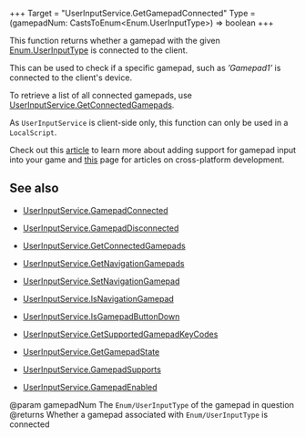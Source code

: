 +++
Target = "UserInputService.GetGamepadConnected"
Type = (gamepadNum: CastsToEnum<Enum.UserInputType>) => boolean
+++

This function returns whether a gamepad with the given [Enum.UserInputType](https://developer.roblox.com/search#stq=UserInputType)  is connected to the client.This can be used to check if a specific gamepad, such as *’Gamepad1’* is connected to the client's device.To retrieve a list of all connected gamepads, use [UserInputService.GetConnectedGamepads](https://developer.roblox.com/api-reference/function/UserInputService/GetConnectedGamepads).As `UserInputService` is client-side only, this function can only be used in a `LocalScript`.Check out this [article][2] to learn more about adding support for gamepad input into your game and [this][1] page for articles on cross-platform development.## See also - [UserInputService.GamepadConnected](https://developer.roblox.com/api-reference/event/UserInputService/GamepadConnected) - [UserInputService.GamepadDisconnected](https://developer.roblox.com/api-reference/event/UserInputService/GamepadDisconnected) - [UserInputService.GetConnectedGamepads](https://developer.roblox.com/api-reference/function/UserInputService/GetConnectedGamepads) - [UserInputService.GetNavigationGamepads](https://developer.roblox.com/api-reference/function/UserInputService/GetNavigationGamepads) - [UserInputService.SetNavigationGamepad](https://developer.roblox.com/api-reference/function/UserInputService/SetNavigationGamepad) - [UserInputService.IsNavigationGamepad](https://developer.roblox.com/api-reference/function/UserInputService/IsNavigationGamepad) - [UserInputService.IsGamepadButtonDown](https://developer.roblox.com/api-reference/function/UserInputService/IsGamepadButtonDown) - [UserInputService.GetSupportedGamepadKeyCodes](https://developer.roblox.com/api-reference/function/UserInputService/GetSupportedGamepadKeyCodes) - [UserInputService.GetGamepadState](https://developer.roblox.com/api-reference/function/UserInputService/GetGamepadState) - [UserInputService.GamepadSupports](https://developer.roblox.com/api-reference/function/UserInputService/GamepadSupports) - [UserInputService.GamepadEnabled](https://developer.roblox.com/api-reference/property/UserInputService/GamepadEnabled)[1]: https://developer.roblox.com/learn-roblox/cross-platform[2]: https://developer.roblox.com/articles/Gamepad-Haptic-Feedback@param gamepadNum The `Enum/UserInputType` of the gamepad in question@returns Whether a gamepad associated with `Enum/UserInputType` is connected